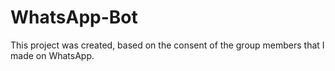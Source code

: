 # WhatsApp-Bot
This project was created, based on the consent of the group members that I made on WhatsApp.
